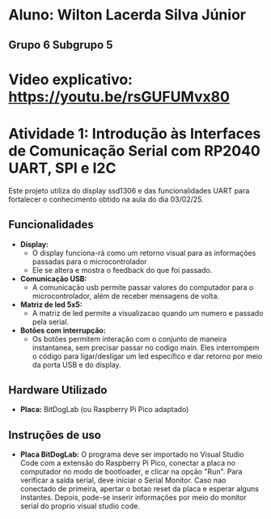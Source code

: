 # Aluno: Wilton Lacerda Silva Júnior
## Grupo 6 Subgrupo 5
# Video explicativo: https://youtu.be/rsGUFUMvx80
# Atividade 1: Introdução às Interfaces de Comunicação Serial com RP2040 UART, SPI e I2C

Este projeto utiliza do display ssd1306 e das funcionalidades UART para fortalecer o conhecimento obtido na aula do dia 03/02/25.

## Funcionalidades

- **Display:**  
  - O display funciona-rá como um retorno visual para as informações passadas para o microcontrolador
  - Ele se altera e mostra o feedback do que foi passado.
- **Comunicação USB:**
  - A comunicação usb permite passar valores do computador para o microcontrolador, além de receber mensagens de volta.
- **Matriz de led 5x5:**
  - A matriz de led permite a visualizacao quando um numero e passado pela serial.
- **Botões com interrupção:**
  - Os botões permitem interação com o conjunto de maneira instantanea, sem precisar passar no codigo main. Eles interrompem o código para ligar/desligar um led específico e dar retorno por meio da porta USB e do display.

## Hardware Utilizado

- **Placa:** BitDogLab (ou Raspberry Pi Pico adaptado)


## Instruções de uso

  - **Placa BitDogLab:**
    O programa deve ser importado no Visual Studio Code com a extensão do Raspberry Pi Pico, conectar a placa no computador no modo de bootloader, e clicar na opção "Run". Para verificar a saída serial, deve iniciar o Serial Monitor. Caso nao conectado de primeira, apertar o botao reset da placa e esperar alguns instantes. Depois, pode-se inserir informações por meio do monitor serial do proprio visual studio code.
